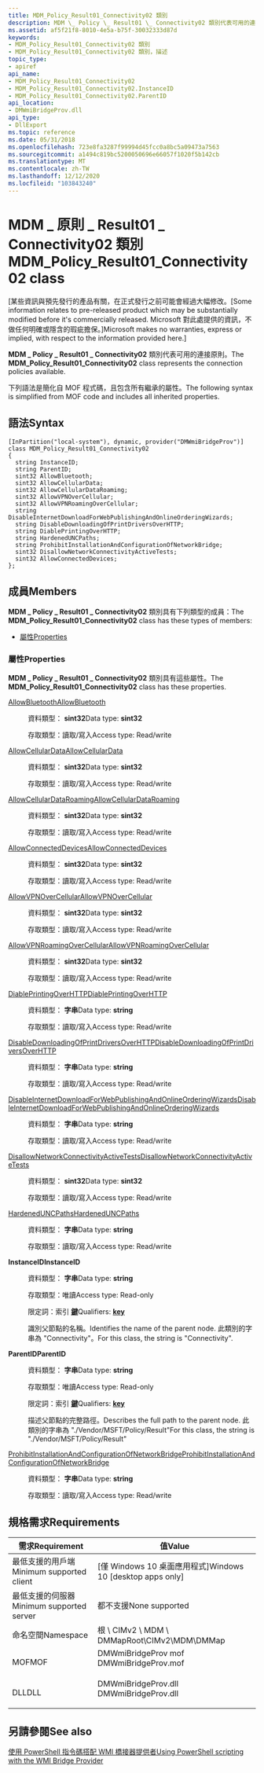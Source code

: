 ```yaml
---
title: MDM_Policy_Result01_Connectivity02 類別
description: MDM \_ Policy \_ Result01 \_ Connectivity02 類別代表可用的連接原則。
ms.assetid: af5f21f8-8010-4e5a-b75f-30032333d87d
keywords:
- MDM_Policy_Result01_Connectivity02 類別
- MDM_Policy_Result01_Connectivity02 類別，描述
topic_type:
- apiref
api_name:
- MDM_Policy_Result01_Connectivity02
- MDM_Policy_Result01_Connectivity02.InstanceID
- MDM_Policy_Result01_Connectivity02.ParentID
api_location:
- DMWmiBridgeProv.dll
api_type:
- DllExport
ms.topic: reference
ms.date: 05/31/2018
ms.openlocfilehash: 723e8fa3287f99994d45fcc0a8bc5a09473a7563
ms.sourcegitcommit: a1494c819bc5200050696e66057f1020f5b142cb
ms.translationtype: MT
ms.contentlocale: zh-TW
ms.lasthandoff: 12/12/2020
ms.locfileid: "103843240"
---
```

# <a name="mdm_policy_result01_connectivity02-class"></a><span data-ttu-id="61fea-105">MDM \_ 原則 \_ Result01 \_ Connectivity02 類別</span><span class="sxs-lookup"><span data-stu-id="61fea-105">MDM\_Policy\_Result01\_Connectivity02 class</span></span>

<span data-ttu-id="61fea-106">\[某些資訊與預先發行的產品有關，在正式發行之前可能會經過大幅修改。</span><span class="sxs-lookup"><span data-stu-id="61fea-106">\[Some information relates to pre-released product which may be substantially modified before it's commercially released.</span></span> <span data-ttu-id="61fea-107">Microsoft 對此處提供的資訊，不做任何明確或隱含的瑕疵擔保。\]</span><span class="sxs-lookup"><span data-stu-id="61fea-107">Microsoft makes no warranties, express or implied, with respect to the information provided here.\]</span></span>

<span data-ttu-id="61fea-108">**MDM \_ Policy \_ Result01 \_ Connectivity02** 類別代表可用的連接原則。</span><span class="sxs-lookup"><span data-stu-id="61fea-108">The **MDM\_Policy\_Result01\_Connectivity02** class represents the connection policies available.</span></span>

<span data-ttu-id="61fea-109">下列語法是簡化自 MOF 程式碼，且包含所有繼承的屬性。</span><span class="sxs-lookup"><span data-stu-id="61fea-109">The following syntax is simplified from MOF code and includes all inherited properties.</span></span>

## <a name="syntax"></a><span data-ttu-id="61fea-110">語法</span><span class="sxs-lookup"><span data-stu-id="61fea-110">Syntax</span></span>

``` syntax
[InPartition("local-system"), dynamic, provider("DMWmiBridgeProv")]
class MDM_Policy_Result01_Connectivity02
{
  string InstanceID;
  string ParentID;
  sint32 AllowBluetooth;
  sint32 AllowCellularData;
  sint32 AllowCellularDataRoaming;
  sint32 AllowVPNOverCellular;
  sint32 AllowVPNRoamingOverCellular;
  string DisableInternetDownloadForWebPublishingAndOnlineOrderingWizards;
  string DisableDownloadingOfPrintDriversOverHTTP;
  string DiablePrintingOverHTTP;
  string HardenedUNCPaths;
  string ProhibitInstallationAndConfigurationOfNetworkBridge;
  sint32 DisallowNetworkConnectivityActiveTests;
  sint32 AllowConnectedDevices;
};
```

## <a name="members"></a><span data-ttu-id="61fea-111">成員</span><span class="sxs-lookup"><span data-stu-id="61fea-111">Members</span></span>

<span data-ttu-id="61fea-112">**MDM \_ Policy \_ Result01 \_ Connectivity02** 類別具有下列類型的成員：</span><span class="sxs-lookup"><span data-stu-id="61fea-112">The **MDM\_Policy\_Result01\_Connectivity02** class has these types of members:</span></span>

-   [<span data-ttu-id="61fea-113">屬性</span><span class="sxs-lookup"><span data-stu-id="61fea-113">Properties</span></span>](#properties)

### <a name="properties"></a><span data-ttu-id="61fea-114">屬性</span><span class="sxs-lookup"><span data-stu-id="61fea-114">Properties</span></span>

<span data-ttu-id="61fea-115">**MDM \_ Policy \_ Result01 \_ Connectivity02** 類別具有這些屬性。</span><span class="sxs-lookup"><span data-stu-id="61fea-115">The **MDM\_Policy\_Result01\_Connectivity02** class has these properties.</span></span>

<dl> <dt>

[<span data-ttu-id="61fea-116">AllowBluetooth</span><span class="sxs-lookup"><span data-stu-id="61fea-116">AllowBluetooth</span></span>](/windows/client-management/mdm/policy-csp-connectivity#connectivity-allowbluetooth)
</dt> <dd> <dl> <dt>

<span data-ttu-id="61fea-117">資料類型： **sint32**</span><span class="sxs-lookup"><span data-stu-id="61fea-117">Data type: **sint32**</span></span>
</dt> <dt>

<span data-ttu-id="61fea-118">存取類型：讀取/寫入</span><span class="sxs-lookup"><span data-stu-id="61fea-118">Access type: Read/write</span></span>
</dt> </dl>

</dd> <dt>

[<span data-ttu-id="61fea-119">AllowCellularData</span><span class="sxs-lookup"><span data-stu-id="61fea-119">AllowCellularData</span></span>](/windows/client-management/mdm/policy-csp-connectivity#connectivity-allowcellulardata)
</dt> <dd> <dl> <dt>

<span data-ttu-id="61fea-120">資料類型： **sint32**</span><span class="sxs-lookup"><span data-stu-id="61fea-120">Data type: **sint32**</span></span>
</dt> <dt>

<span data-ttu-id="61fea-121">存取類型：讀取/寫入</span><span class="sxs-lookup"><span data-stu-id="61fea-121">Access type: Read/write</span></span>
</dt> </dl>

</dd> <dt>

[<span data-ttu-id="61fea-122">AllowCellularDataRoaming</span><span class="sxs-lookup"><span data-stu-id="61fea-122">AllowCellularDataRoaming</span></span>](/windows/client-management/mdm/policy-csp-connectivity#connectivity-allowcellulardataroaming)
</dt> <dd> <dl> <dt>

<span data-ttu-id="61fea-123">資料類型： **sint32**</span><span class="sxs-lookup"><span data-stu-id="61fea-123">Data type: **sint32**</span></span>
</dt> <dt>

<span data-ttu-id="61fea-124">存取類型：讀取/寫入</span><span class="sxs-lookup"><span data-stu-id="61fea-124">Access type: Read/write</span></span>
</dt> </dl>

</dd> <dt>

[<span data-ttu-id="61fea-125">AllowConnectedDevices</span><span class="sxs-lookup"><span data-stu-id="61fea-125">AllowConnectedDevices</span></span>](/windows/client-management/mdm/policy-csp-connectivity#connectivity-allowconnecteddevices)
</dt> <dd> <dl> <dt>

<span data-ttu-id="61fea-126">資料類型： **sint32**</span><span class="sxs-lookup"><span data-stu-id="61fea-126">Data type: **sint32**</span></span>
</dt> <dt>

<span data-ttu-id="61fea-127">存取類型：讀取/寫入</span><span class="sxs-lookup"><span data-stu-id="61fea-127">Access type: Read/write</span></span>
</dt> </dl>

</dd> <dt>

[<span data-ttu-id="61fea-128">AllowVPNOverCellular</span><span class="sxs-lookup"><span data-stu-id="61fea-128">AllowVPNOverCellular</span></span>](/windows/client-management/mdm/policy-csp-connectivity#connectivity-allowvpnovercellular)
</dt> <dd> <dl> <dt>

<span data-ttu-id="61fea-129">資料類型： **sint32**</span><span class="sxs-lookup"><span data-stu-id="61fea-129">Data type: **sint32**</span></span>
</dt> <dt>

<span data-ttu-id="61fea-130">存取類型：讀取/寫入</span><span class="sxs-lookup"><span data-stu-id="61fea-130">Access type: Read/write</span></span>
</dt> </dl>

</dd> <dt>

[<span data-ttu-id="61fea-131">AllowVPNRoamingOverCellular</span><span class="sxs-lookup"><span data-stu-id="61fea-131">AllowVPNRoamingOverCellular</span></span>](/windows/client-management/mdm/policy-csp-connectivity#connectivity-allowvpnroamingovercellular)
</dt> <dd> <dl> <dt>

<span data-ttu-id="61fea-132">資料類型： **sint32**</span><span class="sxs-lookup"><span data-stu-id="61fea-132">Data type: **sint32**</span></span>
</dt> <dt>

<span data-ttu-id="61fea-133">存取類型：讀取/寫入</span><span class="sxs-lookup"><span data-stu-id="61fea-133">Access type: Read/write</span></span>
</dt> </dl>

</dd> <dt>

[<span data-ttu-id="61fea-134">DiablePrintingOverHTTP</span><span class="sxs-lookup"><span data-stu-id="61fea-134">DiablePrintingOverHTTP</span></span>](/windows/client-management/mdm/policy-csp-connectivity#connectivity-diableprintingoverhttp)
</dt> <dd> <dl> <dt>

<span data-ttu-id="61fea-135">資料類型： **字串**</span><span class="sxs-lookup"><span data-stu-id="61fea-135">Data type: **string**</span></span>
</dt> <dt>

<span data-ttu-id="61fea-136">存取類型：讀取/寫入</span><span class="sxs-lookup"><span data-stu-id="61fea-136">Access type: Read/write</span></span>
</dt> </dl>

</dd> <dt>

[<span data-ttu-id="61fea-137">DisableDownloadingOfPrintDriversOverHTTP</span><span class="sxs-lookup"><span data-stu-id="61fea-137">DisableDownloadingOfPrintDriversOverHTTP</span></span>](/windows/client-management/mdm/policy-csp-connectivity#connectivity-disabledownloadingofprintdriversoverhttp)
</dt> <dd> <dl> <dt>

<span data-ttu-id="61fea-138">資料類型： **字串**</span><span class="sxs-lookup"><span data-stu-id="61fea-138">Data type: **string**</span></span>
</dt> <dt>

<span data-ttu-id="61fea-139">存取類型：讀取/寫入</span><span class="sxs-lookup"><span data-stu-id="61fea-139">Access type: Read/write</span></span>
</dt> </dl>

</dd> <dt>

[<span data-ttu-id="61fea-140">DisableInternetDownloadForWebPublishingAndOnlineOrderingWizards</span><span class="sxs-lookup"><span data-stu-id="61fea-140">DisableInternetDownloadForWebPublishingAndOnlineOrderingWizards</span></span>](/windows/client-management/mdm/policy-csp-connectivity#connectivity-disableinternetdownloadforwebpublishingandonlineorderingwizards)
</dt> <dd> <dl> <dt>

<span data-ttu-id="61fea-141">資料類型： **字串**</span><span class="sxs-lookup"><span data-stu-id="61fea-141">Data type: **string**</span></span>
</dt> <dt>

<span data-ttu-id="61fea-142">存取類型：讀取/寫入</span><span class="sxs-lookup"><span data-stu-id="61fea-142">Access type: Read/write</span></span>
</dt> </dl>

</dd> <dt>

[<span data-ttu-id="61fea-143">DisallowNetworkConnectivityActiveTests</span><span class="sxs-lookup"><span data-stu-id="61fea-143">DisallowNetworkConnectivityActiveTests</span></span>](/windows/client-management/mdm/policy-csp-connectivity#connectivity-disallownetworkconnectivityactivetests)
</dt> <dd> <dl> <dt>

<span data-ttu-id="61fea-144">資料類型： **sint32**</span><span class="sxs-lookup"><span data-stu-id="61fea-144">Data type: **sint32**</span></span>
</dt> <dt>

<span data-ttu-id="61fea-145">存取類型：讀取/寫入</span><span class="sxs-lookup"><span data-stu-id="61fea-145">Access type: Read/write</span></span>
</dt> </dl>

</dd> <dt>

[<span data-ttu-id="61fea-146">HardenedUNCPaths</span><span class="sxs-lookup"><span data-stu-id="61fea-146">HardenedUNCPaths</span></span>](/windows/client-management/mdm/policy-csp-connectivity#connectivity-hardeneduncpaths)
</dt> <dd> <dl> <dt>

<span data-ttu-id="61fea-147">資料類型： **字串**</span><span class="sxs-lookup"><span data-stu-id="61fea-147">Data type: **string**</span></span>
</dt> <dt>

<span data-ttu-id="61fea-148">存取類型：讀取/寫入</span><span class="sxs-lookup"><span data-stu-id="61fea-148">Access type: Read/write</span></span>
</dt> </dl>

</dd> <dt>

<span data-ttu-id="61fea-149">**InstanceID**</span><span class="sxs-lookup"><span data-stu-id="61fea-149">**InstanceID**</span></span>
</dt> <dd> <dl> <dt>

<span data-ttu-id="61fea-150">資料類型： **字串**</span><span class="sxs-lookup"><span data-stu-id="61fea-150">Data type: **string**</span></span>
</dt> <dt>

<span data-ttu-id="61fea-151">存取類型：唯讀</span><span class="sxs-lookup"><span data-stu-id="61fea-151">Access type: Read-only</span></span>
</dt> <dt>

<span data-ttu-id="61fea-152">限定詞：索引 [**鍵**](/windows/desktop/WmiSdk/key-qualifier)</span><span class="sxs-lookup"><span data-stu-id="61fea-152">Qualifiers: [**key**](/windows/desktop/WmiSdk/key-qualifier)</span></span>
</dt> </dl>

<span data-ttu-id="61fea-153">識別父節點的名稱。</span><span class="sxs-lookup"><span data-stu-id="61fea-153">Identifies the name of the parent node.</span></span> <span data-ttu-id="61fea-154">此類別的字串為 "Connectivity"。</span><span class="sxs-lookup"><span data-stu-id="61fea-154">For this class, the string is "Connectivity".</span></span>

</dd> <dt>

<span data-ttu-id="61fea-155">**ParentID**</span><span class="sxs-lookup"><span data-stu-id="61fea-155">**ParentID**</span></span>
</dt> <dd> <dl> <dt>

<span data-ttu-id="61fea-156">資料類型： **字串**</span><span class="sxs-lookup"><span data-stu-id="61fea-156">Data type: **string**</span></span>
</dt> <dt>

<span data-ttu-id="61fea-157">存取類型：唯讀</span><span class="sxs-lookup"><span data-stu-id="61fea-157">Access type: Read-only</span></span>
</dt> <dt>

<span data-ttu-id="61fea-158">限定詞：索引 [**鍵**](/windows/desktop/WmiSdk/key-qualifier)</span><span class="sxs-lookup"><span data-stu-id="61fea-158">Qualifiers: [**key**](/windows/desktop/WmiSdk/key-qualifier)</span></span>
</dt> </dl>

<span data-ttu-id="61fea-159">描述父節點的完整路徑。</span><span class="sxs-lookup"><span data-stu-id="61fea-159">Describes the full path to the parent node.</span></span> <span data-ttu-id="61fea-160">此類別的字串為 "./Vendor/MSFT/Policy/Result"</span><span class="sxs-lookup"><span data-stu-id="61fea-160">For this class, the string is "./Vendor/MSFT/Policy/Result"</span></span>

</dd> <dt>

[<span data-ttu-id="61fea-161">ProhibitInstallationAndConfigurationOfNetworkBridge</span><span class="sxs-lookup"><span data-stu-id="61fea-161">ProhibitInstallationAndConfigurationOfNetworkBridge</span></span>](/windows/client-management/mdm/policy-csp-connectivity#connectivity-prohibitinstallationandconfigurationofnetworkbridge)
</dt> <dd> <dl> <dt>

<span data-ttu-id="61fea-162">資料類型： **字串**</span><span class="sxs-lookup"><span data-stu-id="61fea-162">Data type: **string**</span></span>
</dt> <dt>

<span data-ttu-id="61fea-163">存取類型：讀取/寫入</span><span class="sxs-lookup"><span data-stu-id="61fea-163">Access type: Read/write</span></span>
</dt> </dl>

</dd> </dl>

## <a name="requirements"></a><span data-ttu-id="61fea-164">規格需求</span><span class="sxs-lookup"><span data-stu-id="61fea-164">Requirements</span></span>



| <span data-ttu-id="61fea-165">需求</span><span class="sxs-lookup"><span data-stu-id="61fea-165">Requirement</span></span> | <span data-ttu-id="61fea-166">值</span><span class="sxs-lookup"><span data-stu-id="61fea-166">Value</span></span> |
|-------------------------------------|------------------------------------------------------------------------------------------------|
| <span data-ttu-id="61fea-167">最低支援的用戶端</span><span class="sxs-lookup"><span data-stu-id="61fea-167">Minimum supported client</span></span><br/> | <span data-ttu-id="61fea-168">\[僅 Windows 10 桌面應用程式\]</span><span class="sxs-lookup"><span data-stu-id="61fea-168">Windows 10 \[desktop apps only\]</span></span><br/>                                                    |
| <span data-ttu-id="61fea-169">最低支援的伺服器</span><span class="sxs-lookup"><span data-stu-id="61fea-169">Minimum supported server</span></span><br/> | <span data-ttu-id="61fea-170">都不支援</span><span class="sxs-lookup"><span data-stu-id="61fea-170">None supported</span></span><br/>                                                                      |
| <span data-ttu-id="61fea-171">命名空間</span><span class="sxs-lookup"><span data-stu-id="61fea-171">Namespace</span></span><br/>                | <span data-ttu-id="61fea-172">根 \\ CIMv2 \\ MDM \\ DMMap</span><span class="sxs-lookup"><span data-stu-id="61fea-172">Root\\CIMv2\\MDM\\DMMap</span></span><br/>                                                             |
| <span data-ttu-id="61fea-173">MOF</span><span class="sxs-lookup"><span data-stu-id="61fea-173">MOF</span></span><br/>                      | <dl> <span data-ttu-id="61fea-174"><dt>DMWmiBridgeProv mof</dt></span><span class="sxs-lookup"><span data-stu-id="61fea-174"><dt>DMWmiBridgeProv.mof</dt></span></span> </dl> |
| <span data-ttu-id="61fea-175">DLL</span><span class="sxs-lookup"><span data-stu-id="61fea-175">DLL</span></span><br/>                      | <dl> <span data-ttu-id="61fea-176"><dt>DMWmiBridgeProv.dll</dt></span><span class="sxs-lookup"><span data-stu-id="61fea-176"><dt>DMWmiBridgeProv.dll</dt></span></span> </dl> |



## <a name="see-also"></a><span data-ttu-id="61fea-177">另請參閱</span><span class="sxs-lookup"><span data-stu-id="61fea-177">See also</span></span>

<dl> <dt>

[<span data-ttu-id="61fea-178">使用 PowerShell 指令碼搭配 WMI 橋接器提供者</span><span class="sxs-lookup"><span data-stu-id="61fea-178">Using PowerShell scripting with the WMI Bridge Provider</span></span>](/windows/client-management/mdm/using-powershell-scripting-with-the-wmi-bridge-provider)
</dt> </dl>

 

